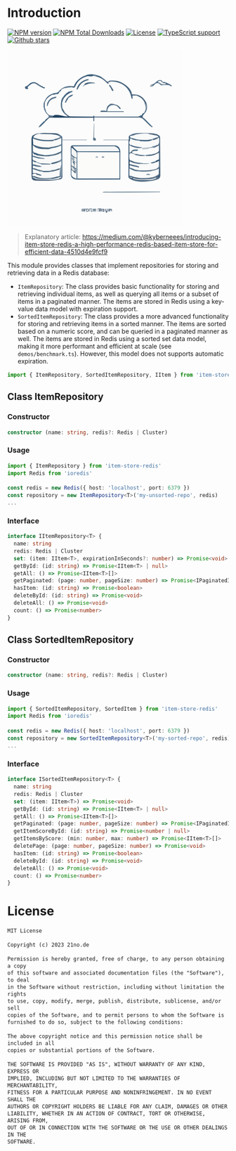 # Introduction
[![NPM version](https://badgen.net/npm/v/item-store-redis)](https://www.npmjs.com/package/item-store-redis)
[![NPM Total Downloads](https://badgen.net/npm/dt/item-store-redis)](https://www.npmjs.com/package/item-store-redis)
[![License](https://badgen.net/npm/license/item-store-redis)](https://www.npmjs.com/package/item-store-redis)
[![TypeScript support](https://badgen.net/npm/types/item-store-redis)](https://www.npmjs.com/package/item-store-redis)
[![Github stars](https://badgen.net/github/stars/BackendStack21/item-store-redis?icon=github)](https://github.com/BackendStack21/item-store-redis.git)

<img src="illustration.svg" width="400">  

> Explanatory article: https://medium.com/@kyberneees/introducing-item-store-redis-a-high-performance-redis-based-item-store-for-efficient-data-4510d4e9fcf9

This module provides classes that implement repositories for storing and retrieving data in a Redis database:

- `ItemRepository`: The class provides basic functionality for storing and retrieving individual items, as well as querying all items or a subset of items in a paginated manner. The items are stored in Redis using a key-value data model with expiration support. 
- `SortedItemRepository`: The class provides a more advanced functionality for storing and retrieving items in a sorted manner. The items are sorted based on a numeric score, and can be queried in a paginated manner as well. The items are stored in Redis using a sorted set data model, making it more performant and efficient at scale (see `demos/benchmark.ts`). However, this model does not supports automatic expiration.

```ts
import { ItemRepository, SortedItemRepository, IItem } from 'item-store-redis'
```

## Class ItemRepository

### Constructor
```ts
constructor (name: string, redis?: Redis | Cluster)
```

### Usage
```ts
import { ItemRepository } from 'item-store-redis'
import Redis from 'ioredis'

const redis = new Redis({ host: 'localhost', port: 6379 })
const repository = new ItemRepository<T>('my-unsorted-repo', redis)
...
```

### Interface
```ts
interface IItemRepository<T> {
  name: string
  redis: Redis | Cluster
  set: (item: IItem<T>, expirationInSeconds?: number) => Promise<void>
  getById: (id: string) => Promise<IItem<T> | null>
  getAll: () => Promise<IItem<T>[]>
  getPaginated: (page: number, pageSize: number) => Promise<IPaginatedItems<T>>
  hasItem: (id: string) => Promise<boolean>
  deleteById: (id: string) => Promise<void>
  deleteAll: () => Promise<void>
  count: () => Promise<number>
}
```

## Class SortedItemRepository

### Constructor
```ts
constructor (name: string, redis?: Redis | Cluster)
```

### Usage
```ts
import { SortedItemRepository, SortedItem } from 'item-store-redis'
import Redis from 'ioredis'

const redis = new Redis({ host: 'localhost', port: 6379 })
const repository = new SortedItemRepository<T>('my-sorted-repo', redis)
...
```

### Interface
```ts
interface ISortedItemRepository<T> {
  name: string
  redis: Redis | Cluster
  set: (item: IItem<T>) => Promise<void>
  getById: (id: string) => Promise<IItem<T> | null>
  getAll: () => Promise<IItem<T>[]>
  getPaginated: (page: number, pageSize: number) => Promise<IPaginatedItems<T>>
  getItemScoreById: (id: string) => Promise<number | null>
  getItemsByScore: (min: number, max: number) => Promise<IItem<T>[]>
  deletePage: (page: number, pageSize: number) => Promise<void>
  hasItem: (id: string) => Promise<boolean>
  deleteById: (id: string) => Promise<void>
  deleteAll: () => Promise<void>
  count: () => Promise<number>
}
```

# License

```
MIT License

Copyright (c) 2023 21no.de

Permission is hereby granted, free of charge, to any person obtaining a copy
of this software and associated documentation files (the "Software"), to deal
in the Software without restriction, including without limitation the rights
to use, copy, modify, merge, publish, distribute, sublicense, and/or sell
copies of the Software, and to permit persons to whom the Software is
furnished to do so, subject to the following conditions:

The above copyright notice and this permission notice shall be included in all
copies or substantial portions of the Software.

THE SOFTWARE IS PROVIDED "AS IS", WITHOUT WARRANTY OF ANY KIND, EXPRESS OR
IMPLIED, INCLUDING BUT NOT LIMITED TO THE WARRANTIES OF MERCHANTABILITY,
FITNESS FOR A PARTICULAR PURPOSE AND NONINFRINGEMENT. IN NO EVENT SHALL THE
AUTHORS OR COPYRIGHT HOLDERS BE LIABLE FOR ANY CLAIM, DAMAGES OR OTHER
LIABILITY, WHETHER IN AN ACTION OF CONTRACT, TORT OR OTHERWISE, ARISING FROM,
OUT OF OR IN CONNECTION WITH THE SOFTWARE OR THE USE OR OTHER DEALINGS IN THE
SOFTWARE.

```